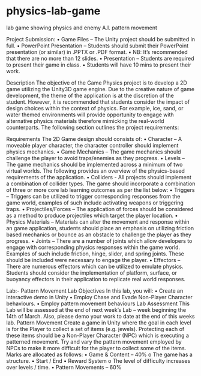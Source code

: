 # physics-lab-game
lab game showing physics and enemy A.I. pattern movement

Project Submission:
• Game Files – The Unity project should be submitted in full.
• PowerPoint Presentation – Students should submit their PowerPoint 
presentation (or similar) in .PPTX or .PDF format. 
▪ NB: It’s recommended that there are no more than 12 slides. 
• Presentation – Students are required to present their game in class. 
▪ Students will have 10 mins to present their work.

Description
The objective of the Game Physics project is to develop a 2D game utilizing the 
Unity3D game engine. Due to the creative nature of game development, the theme of 
the application is at the discretion of the student. However, it is recommended that 
students consider the impact of design choices within the context of physics. For 
example, ice, sand, or water themed environments will provide opportunity to engage 
with alternative physics materials therefore mimicking the real-world counterparts. The 
following section outlines the project requirements:

 Requirements
The 2D Game design should consists of:
• Character – A moveable player character, the character controller should 
implement physics mechanics. 
• Game Mechanics – The game mechanics should challenge the player to avoid 
traps/enemies as they progress.
• Levels – The game mechanics should be implemented across a minimum of two 
virtual worlds. 
The following provides an overview of the physics-based requirements of the 
application.
• Colliders - All projects should implement a combination of collider types.
The game should incorporate a combination of three or more core lab learning 
outcomes as per the list below:
• Triggers – Triggers can be utilized to trigger corresponding responses from the 
game world, examples of such include activating weapons or triggering traps. 
• Projectiles/Forces – The application of forces should be considered as a 
method to produce projectiles which target the player location. 
• Physics Materials – Materials can alter the movement and response within an 
game application, students should place an emphasis on utilizing friction based 
mechanics or bounce as an obstacle to challenge the player as they progress. 
• Joints – There are a number of joints which allow developers to engage with 
corresponding physics responses within the game world. Examples of such 
include friction, hinge, slider, and spring joints. These should be included were 
necessary to engage the player. 
• Effectors – There are numerous effectors which can be utilized to emulate 
physics. Students should consider the implementation of platform, surface, or 
buoyancy effectors in their application to replicate real world responses.


Lab:- Pattern Movement
Lab Objectives
In this lab, you will:
• Create an interactive demo in Unity
• Employ Chase and Evade Non-Player Character behaviours.
• Employ pattern movement behaviours
Lab Assessment
This Lab will be assessed at the end of next week’s Lab – week beginning the 
14th of March. Also, please demo your work to date at the end of this weeks 
lab.
Pattern Movement
Create a game in Unity where the goal in each level is for the Player to collect a 
set of items (e.g. jewels). Protecting each of these items should be a Non-Player 
Character (NPC) which is executing a patterned movement. Try and vary the 
pattern movement employed by NPCs to make it more difficult for the player to 
collect some of the items. Marks are allocated as follows:
• Game & Content – 40%
o The game has a structure.
▪ Start / End
▪ Reward System
o The level of difficulty increases over levels / time.
• Pattern Movements – 60%
